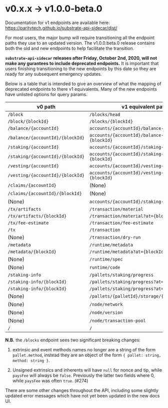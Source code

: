 # v0.x.x &rightarrow; v1.0.0-beta.0

Documentation for v1 endpoints are available here: https://paritytech.github.io/substrate-api-sidecar/dist/

For most users, the major bump will require transitioning all the endpoint paths
they use to an updated version. The v1.0.0.beta.0 release contains both the old
and new endpoints to help facilitate the transition.

**`substrate-api-sidecar` releases after Friday, October 2nd, 2020, will not
make any gurantees to include deprecated endpoints.** It is important that users
finishing transitioning to the new endpoints by this date so they are ready for
any subsequent emergency updates.

Below is a table that is intended to give an overview of what the mapping of
deprecated endpoints to there v1 equivalents. Many of the new
endpoints have unlisted options for query params.

| v0 path           	              | v1 equivalent path            	                            |
|--------------------	              |---------------------	                            |
| `/block`           	              | `/blocks/head`      	                            |
| `/block/{blockId}` 	              | `/blocks/{blockId}` 	                            |
| `/balance/{accountId}`           	| `accounts/{accountId}/balance-info`               |
| `/balance/{accountId}/{blockId}` 	| `accounts/{accountId}/balance-info?at={blockId}`  |
| `/staking/{accountId}`           	| `accounts/{accountId}/staking-info`               |
| `/staking/{accountId}/{blockId}` 	| `accounts/{accountId}/staking-info?at={blockId}`  |
| `/vesting/{accountId}`           	| `accounts/{accountId}/vesting-info`               |
| `/vesting/{accountId}/{blockId}` 	| `accounts/{accountId}/vesting-info?at={blockId}`  |
| `/claims/{accountId}`             | (None)                                            |
| `/claims/{accountId}/{blockId}`   | (None)                                            |
| (None)                            | `accounts/{accountId}/staking-payouts`            |
| `/tx/artifacts`                   | `/transaction/material`                           |
| `/tx/artifacts/{blockId}`         | `/transaction/material?at={blockId}`              |
| `/tx/fee-estimate`                | `/transaction/fee-estimate`                       |
| `/tx`                             | `/transaction`                                    |
| (None)                            | `/transaction/dry-run`                            |
| `/metadata`                       | `/runtime/metadata`                               |
| `/metadata/{blockId}`             | `/runtime/metadata?at={blockId}`                  |
| (None)                            | `/runtime/spec`                                   |
| (None)                            | `runtime/code`                                    |
| `/staking-info`                   | `/pallets/staking/progress`                       |
| `/staking-info/{blockId}`         | `/pallets/staking/progress?at={blockId}`          |
| `/staking-info/{blockId}`         | `/pallets/staking/progress?at={blockId}`          |
| (None)                            | `/pallets/{palletId}/storage/{storageItemId}`     |
| (None)                            | `/node/network`                                   |
| (None)                            | `/node/version`                                   |
| (None)                            | `/node/transaction-pool`                          |
| `/`                               | `/`

**N.B.** the `/blocks` endpoint sees two significant breaking changes:

1) extrinsic and event methods names no longer are a string of the form
`pallet.method`, instead they are an object of the form
`{ pallet: string, method: string }`.

2) Unsigned extrinsics and inherents will have `null` for nonce and tip, while
`paysFee` will always be `false`. Previously the latter two fields where 0, while
`paysFee` was often `true`. (#274)

There are some other changes throughout the API, including some slightly updated
error messages which have not yet been updated in the new docs UI.